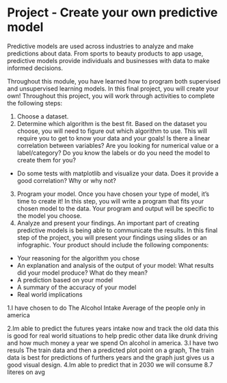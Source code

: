 # Project - Create your own predictive model

Predictive models are used across industries to analyze and make predictions about data. From sports to beauty products to app usage, predictive models provide individuals and businesses with data to make informed decisions.

Throughout this module, you have learned how to program both supervised and unsupervised learning models. In this final project, you will create your own! Throughout this project, you will work through activities to complete the following steps:

1. Choose a dataset.
2. Determine which algorithm is the best fit. Based on the dataset you choose, you will need to figure out which algorithm to use. This will require you to get to know your data and your goals! Is there a linear correlation between variables? Are you looking for numerical value or a label/category? Do you know the labels or do you need the model to create them for you?
- Do some tests with matplotlib and visualize your data.  Does it provide a good correlation?  Why or why not?
3. Program your model. Once you have chosen your type of model, it’s time to create it! In this step, you will write a program that fits your chosen model to the data. Your program and output will be specific to the model you choose.  
4. Analyze and present your findings. An important part of creating predictive models is being able to communicate the results. In this final step of the project, you will present your findings using slides or an infographic. Your product should include the following components:
- Your reasoning for the algorithm you chose
- An explanation and analysis of the output of your model: What results did your model produce? What do they mean?
- A prediction based on your model
- A summary of the accuracy of your model
- Real world implications

1.I have chosen to do The Alcohol Intake Average of the people only in america

2.Im able to predict the futures years intake now and track the old data this is good for real world situations to help predic other data like drunk driving and how much money a year we spend  On alcohol in america.
3.I have two resuls The train data and then a predicted plot point on a graph, The train data is best for predictions of furthers years and the graph just gives us a good visual design.
4.Im able to predict that in 2030 we will consume 8.7 literes on avg
